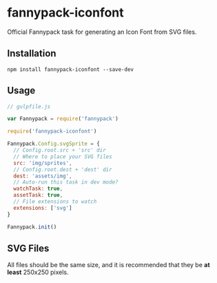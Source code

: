 # fannypack-iconfont
Official Fannypack task for generating an Icon Font from SVG files.

## Installation
`npm install fannypack-iconfont --save-dev`

## Usage
```javascript
// gulpfile.js

var Fannypack = require('fannypack')

require('fannypack-iconfont')

Fannypack.Config.svgSprite = {
  // Config.root.src + 'src' dir
  // Where to place your SVG files
  src: 'img/sprites',
  // Config.root.dest + 'dest' dir
  dest: 'assets/img',
  // Auto-run this task in dev mode?
  watchTask: true,
  assetTask: true,
  // File extensions to watch
  extensions: ['svg']
}

Fannypack.init()
```

## SVG Files
All files should be the same size, and it is recommended that they be **at least** 250x250 pixels.
